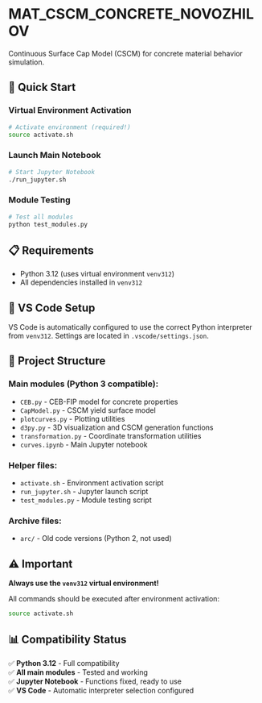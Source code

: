 # MAT_CSCM_CONCRETE_NOVOZHILOV

Continuous Surface Cap Model (CSCM) for concrete material behavior simulation.

## 🚀 Quick Start

### Virtual Environment Activation
```bash
# Activate environment (required!)
source activate.sh
```

### Launch Main Notebook
```bash
# Start Jupyter Notebook
./run_jupyter.sh
```

### Module Testing
```bash
# Test all modules
python test_modules.py
```

## 📋 Requirements

- Python 3.12 (uses virtual environment `venv312`)
- All dependencies installed in `venv312`

## 🔧 VS Code Setup

VS Code is automatically configured to use the correct Python interpreter from `venv312`. Settings are located in `.vscode/settings.json`.

## 📁 Project Structure

### Main modules (Python 3 compatible):
- `CEB.py` - CEB-FIP model for concrete properties
- `CapModel.py` - CSCM yield surface model  
- `plotcurves.py` - Plotting utilities
- `d3py.py` - 3D visualization and CSCM generation functions
- `transformation.py` - Coordinate transformation utilities
- `curves.ipynb` - Main Jupyter notebook

### Helper files:
- `activate.sh` - Environment activation script
- `run_jupyter.sh` - Jupyter launch script
- `test_modules.py` - Module testing script

### Archive files:
- `arc/` - Old code versions (Python 2, not used)

## ⚠️ Important

**Always use the `venv312` virtual environment!**

All commands should be executed after environment activation:
```bash
source activate.sh
```

## 📊 Compatibility Status

✅ **Python 3.12** - Full compatibility  
✅ **All main modules** - Tested and working  
✅ **Jupyter Notebook** - Functions fixed, ready to use  
✅ **VS Code** - Automatic interpreter selection configured
